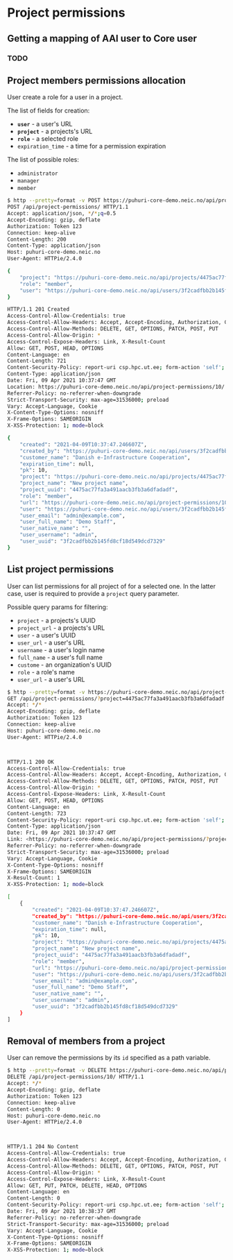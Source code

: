 # Project permissions

## Getting a mapping of AAI user to Core user
<!-- {generate_mapping_aai_to_core_getting} -->
### TODO

## Project members permissions allocation
User create a role for a user in a project.

The list of fields for creation:

- **`user`** - a user's URL
- **`project`** - a projects's URL
- **`role`** - a selected role
- `expiration_time` - a time for a permission expiration

The list of possible roles:

- `administrator`
- `manager`
- `member`

```bash
$ http --pretty=format -v POST https://puhuri-core-demo.neic.no/api/project-permissions/ Authorization:"Token 123" role=member project=https://puhuri-core-demo.neic.no/api/projects/4475ac77fa3a491aacb3fb3a6dfadadf/ user=https://puhuri-core-demo.neic.no/api/users/3f2cadfbb2b145fd8cf18d549dcd7329/
POST /api/project-permissions/ HTTP/1.1
Accept: application/json, */*;q=0.5
Accept-Encoding: gzip, deflate
Authorization: Token 123
Connection: keep-alive
Content-Length: 200
Content-Type: application/json
Host: puhuri-core-demo.neic.no
User-Agent: HTTPie/2.4.0

{
    "project": "https://puhuri-core-demo.neic.no/api/projects/4475ac77fa3a491aacb3fb3a6dfadadf/",
    "role": "member",
    "user": "https://puhuri-core-demo.neic.no/api/users/3f2cadfbb2b145fd8cf18d549dcd7329/"
}

HTTP/1.1 201 Created
Access-Control-Allow-Credentials: true
Access-Control-Allow-Headers: Accept, Accept-Encoding, Authorization, Content-Type, Origin, User-Agent, X-CSRFToken, X-Requested-With
Access-Control-Allow-Methods: DELETE, GET, OPTIONS, PATCH, POST, PUT
Access-Control-Allow-Origin: *
Access-Control-Expose-Headers: Link, X-Result-Count
Allow: GET, POST, HEAD, OPTIONS
Content-Language: en
Content-Length: 721
Content-Security-Policy: report-uri csp.hpc.ut.ee; form-action 'self';
Content-Type: application/json
Date: Fri, 09 Apr 2021 10:37:47 GMT
Location: https://puhuri-core-demo.neic.no/api/project-permissions/10/
Referrer-Policy: no-referrer-when-downgrade
Strict-Transport-Security: max-age=31536000; preload
Vary: Accept-Language, Cookie
X-Content-Type-Options: nosniff
X-Frame-Options: SAMEORIGIN
X-XSS-Protection: 1; mode=block

{
    "created": "2021-04-09T10:37:47.246607Z",
    "created_by": "https://puhuri-core-demo.neic.no/api/users/3f2cadfbb2b145fd8cf18d549dcd7329/",
    "customer_name": "Danish e-Infrastructure Cooperation",
    "expiration_time": null,
    "pk": 10,
    "project": "https://puhuri-core-demo.neic.no/api/projects/4475ac77fa3a491aacb3fb3a6dfadadf/",
    "project_name": "New project name",
    "project_uuid": "4475ac77fa3a491aacb3fb3a6dfadadf",
    "role": "member",
    "url": "https://puhuri-core-demo.neic.no/api/project-permissions/10/",
    "user": "https://puhuri-core-demo.neic.no/api/users/3f2cadfbb2b145fd8cf18d549dcd7329/",
    "user_email": "admin@example.com",
    "user_full_name": "Demo Staff",
    "user_native_name": "",
    "user_username": "admin",
    "user_uuid": "3f2cadfbb2b145fd8cf18d549dcd7329"
}
```

## List project permissions
User can list permissions for all project of for a selected one. In the latter case, user is required to provide a `project` query parameter.

Possible query params for filtering:

- `project` - a projects's UUID
- `project_url` - a projects's URL
- `user` - a user's UUID
- `user_url` - a user's URL
- `username` - a user's login name
- `full_name` - a user's full name
- `custome` - an organization's UUID
- `role` - a role's name
- `user_url` - a user's URL

```bash
$ http --pretty=format -v https://puhuri-core-demo.neic.no/api/project-permissions/ project==4475ac77fa3a491aacb3fb3a6dfadadf Authorization:"Token 123"
GET /api/project-permissions/?project=4475ac77fa3a491aacb3fb3a6dfadadf HTTP/1.1
Accept: */*
Accept-Encoding: gzip, deflate
Authorization: Token 123
Connection: keep-alive
Host: puhuri-core-demo.neic.no
User-Agent: HTTPie/2.4.0



HTTP/1.1 200 OK
Access-Control-Allow-Credentials: true
Access-Control-Allow-Headers: Accept, Accept-Encoding, Authorization, Content-Type, Origin, User-Agent, X-CSRFToken, X-Requested-With
Access-Control-Allow-Methods: DELETE, GET, OPTIONS, PATCH, POST, PUT
Access-Control-Allow-Origin: *
Access-Control-Expose-Headers: Link, X-Result-Count
Allow: GET, POST, HEAD, OPTIONS
Content-Language: en
Content-Length: 723
Content-Security-Policy: report-uri csp.hpc.ut.ee; form-action 'self';
Content-Type: application/json
Date: Fri, 09 Apr 2021 10:37:47 GMT
Link: <https://puhuri-core-demo.neic.no/api/project-permissions/?project=4475ac77fa3a491aacb3fb3a6dfadadf>; rel="first", <https://puhuri-core-demo.neic.no/api/project-permissions/?project=4475ac77fa3a491aacb3fb3a6dfadadf>; rel="last"
Referrer-Policy: no-referrer-when-downgrade
Strict-Transport-Security: max-age=31536000; preload
Vary: Accept-Language, Cookie
X-Content-Type-Options: nosniff
X-Frame-Options: SAMEORIGIN
X-Result-Count: 1
X-XSS-Protection: 1; mode=block

[
    {
        "created": "2021-04-09T10:37:47.246607Z",
        "created_by": "https://puhuri-core-demo.neic.no/api/users/3f2cadfbb2b145fd8cf18d549dcd7329/",
        "customer_name": "Danish e-Infrastructure Cooperation",
        "expiration_time": null,
        "pk": 10,
        "project": "https://puhuri-core-demo.neic.no/api/projects/4475ac77fa3a491aacb3fb3a6dfadadf/",
        "project_name": "New project name",
        "project_uuid": "4475ac77fa3a491aacb3fb3a6dfadadf",
        "role": "member",
        "url": "https://puhuri-core-demo.neic.no/api/project-permissions/10/",
        "user": "https://puhuri-core-demo.neic.no/api/users/3f2cadfbb2b145fd8cf18d549dcd7329/",
        "user_email": "admin@example.com",
        "user_full_name": "Demo Staff",
        "user_native_name": "",
        "user_username": "admin",
        "user_uuid": "3f2cadfbb2b145fd8cf18d549dcd7329"
    }
]
```

## Removal of members from a project
User can remove the permissions by its `id` specified as a path variable.

```bash
$ http --pretty=format -v DELETE https://puhuri-core-demo.neic.no/api/project-permissions/10/ Authorization:"Token 123"
DELETE /api/project-permissions/10/ HTTP/1.1
Accept: */*
Accept-Encoding: gzip, deflate
Authorization: Token 123
Connection: keep-alive
Content-Length: 0
Host: puhuri-core-demo.neic.no
User-Agent: HTTPie/2.4.0



HTTP/1.1 204 No Content
Access-Control-Allow-Credentials: true
Access-Control-Allow-Headers: Accept, Accept-Encoding, Authorization, Content-Type, Origin, User-Agent, X-CSRFToken, X-Requested-With
Access-Control-Allow-Methods: DELETE, GET, OPTIONS, PATCH, POST, PUT
Access-Control-Allow-Origin: *
Access-Control-Expose-Headers: Link, X-Result-Count
Allow: GET, PUT, PATCH, DELETE, HEAD, OPTIONS
Content-Language: en
Content-Length: 0
Content-Security-Policy: report-uri csp.hpc.ut.ee; form-action 'self';
Date: Fri, 09 Apr 2021 10:38:37 GMT
Referrer-Policy: no-referrer-when-downgrade
Strict-Transport-Security: max-age=31536000; preload
Vary: Accept-Language, Cookie
X-Content-Type-Options: nosniff
X-Frame-Options: SAMEORIGIN
X-XSS-Protection: 1; mode=block
```
